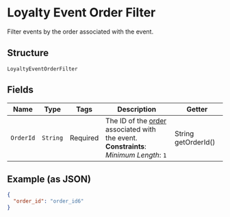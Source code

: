 
# Loyalty Event Order Filter

Filter events by the order associated with the event.

## Structure

`LoyaltyEventOrderFilter`

## Fields

| Name | Type | Tags | Description | Getter |
|  --- | --- | --- | --- | --- |
| `OrderId` | `String` | Required | The ID of the [order](entity:Order) associated with the event.<br>**Constraints**: *Minimum Length*: `1` | String getOrderId() |

## Example (as JSON)

```json
{
  "order_id": "order_id6"
}
```

